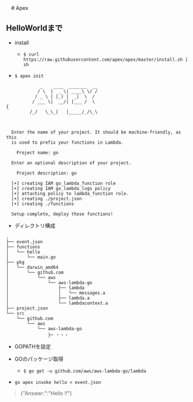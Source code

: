 　# Apex
 
 
 ## HelloWorldまで
 
 - install
   - `$ curl https://raw.githubusercontent.com/apex/apex/master/install.sh | sh`

- `$ apex init`
```
             _    ____  _______  __
            / \  |  _ \| ____\ \/ /
           / _ \ | |_) |  _|  \  /
          / ___ \|  __/| |___ /  \
{
         /_/   \_\_|   |_____/_/\_\



  Enter the name of your project. It should be machine-friendly, as this
  is used to prefix your functions in Lambda.

    Project name: go

  Enter an optional description of your project.

    Project description: go

  [+] creating IAM go_lambda_function role
  [+] creating IAM go_lambda_logs policy
  [+] attaching policy to lambda_function role.
  [+] creating ./project.json
  [+] creating ./functions

  Setup complete, deploy those functions!
```

- ディレクトリ構成
```
.
├── event.json
├── functions
│   └── hello
│       └── main.go
├── pkg
│   └── darwin_amd64
│       └── github.com
│           └── aws
│               └── aws-lambda-go
│                   ├── lambda
│                   │   └── messages.a
│                   ├── lambda.a
│                   └── lambdacontext.a
├── project.json
└── src
    └── github.com
        └── aws
            └── aws-lambda-go
                ├─ ・・・
```
- GOPATHを設定

- GOのパッケージ取得
  - `$ go get -u github.com/aws/aws-lambda-go/lambda`

- `go apex invoke hello < event.json`
> {"Answer:":"Hello !!"}
